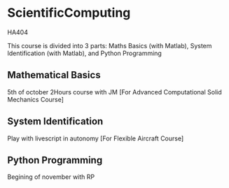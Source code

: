 # ScientificComputing
HA404


This course is divided into 3 parts: Maths Basics (with Matlab), System Identification (with Matlab), and Python Programming

## Mathematical Basics 
5th of october 2Hours course with JM  [For Advanced Computational Solid Mechanics Course]

## System Identification 
Play with livescript in autonomy [For Flexible Aircraft Course]

## Python Programming
Begining of november with RP 

